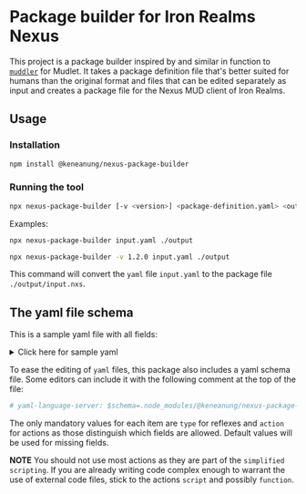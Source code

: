 # Package builder for Iron Realms Nexus #

This project is a package builder inspired by and similar in function to [`muddler`](https://github.com/demonnic/muddler) for Mudlet. It takes a package definition file that's better suited for humans than the original format and files that can be edited separately as input and creates a package file for the Nexus MUD client of Iron Realms.

## Usage ##

### Installation ###

```bash
npm install @keneanung/nexus-package-builder
```

### Running the tool ###

```bash
npx nexus-package-builder [-v <version>] <package-definition.yaml> <output-dir>
```

Examples:

```bash
npx nexus-package-builder input.yaml ./output
```

```bash
npx nexus-package-builder -v 1.2.0 input.yaml ./output
```

This command will convert the `yaml` file `input.yaml` to the package file `./output/input.nxs`.

## The yaml file schema ##

This is a sample yaml file with all fields:

<details>
<summary>Click here for sample yaml</summary>

```yaml
# yaml-language-server: $schema=./resources/nexus-schema.json
name: Package Name
description: This is the package description
enabled: true
type: group
version: 1.0.0
dependencies:
  - foo
  - bar
items:
  # function with inline code
  - name: functionName
    type: function
    code: console.log('hello world')
    enabled: true
  # function with external code file
  - name: anotherFunctionName
    type: function
    codeFile: ./codeFile.js
    enabled: true
  - name: alias
    type: alias
    case_sensitive: true
    enabled: true
    text: Alias text to match
    matching: begins # or exact or regexp
    prefix_suffix: true
    whole_words: true
    actions:
      # script with inline code
      - action: script
        script: console.log('hello from script')
      - action: script
        scriptFile: ./scriptFile.js
      - action: button
        buttonaction: command  # or default or highlight or unhighlight or label
        buttonid: '0'
        command: someCommandToRun
        label: labelToSet
      - action: command
        command: commandText
        prefix_suffix: true
      - action: disable
        name: thingToDisable
        type: alias # or event or trigger or group or keybind
      - action: disableme
      - action: enable
        name: thingToEnable
        type: alias # or event or trigger or group or keybind
      - action: function
        fn: functionToCall
      - action: goto
        label: labelToGoTo
      - action: if
        cond-type1: target # or value or variable
        cond-val1: value1
        cond-type2: target # or value or variable
        cond-val2: value2
        cond-op: starts # or ends or greater or smaller or eq
        cond-mod: not # or empty
        cond-cs: true
        dothen: continue # or jump or stop
        dothenlabel: labelToJumpTo
        doelse: continue # or jump or stop
        doelselabel: labelToJumpToElse
      - action: label
        label: labelName
      - action: notification
        heading: header for browser notification
        text: text of notification
      - action: notify
        notice: NoticeText
        notice_fg: red # any colour in HTML (so name or hex)
        notice_bg: red # any colour in HTML (so name or hex)
      - action: repeat
        cond-type1: target # or value or variable
        cond-val1: value1
        cond-type2: target # or value or variable
        cond-val2: value2
        cond-op: starts # or ends or greater or smaller or eq
        cond-mod: not # or empty
        cond-cs: true
        label: labelToJumpTo
        mode: count # or while
      - action: sound
        sound: urlToSoundToPlay
      - action: stop
      - action: variable
        op: add # or del or div or mul or set or sub
        valtype: target # or value or variable
        value: valueof the variable
        varname: name of the new variable
      - action: wait
        milliseconds: "0"
        seconds: "1"
      - action: waitfor
        text: text from the game to wait for
        matching: begins # or exact or regexp or substring
        case_sensitive: true
        expire: "10"
        whole_words: true
  - type: group
    name: group name
    enabled: true
    items:
      # list of reflexes (triggers, aliases, groups, keybinds, events)
  - type: event
    name: name of the event
    enabled: true
    evtype: GMCP
    evsubtype: Char.Afflictions.Add # or Char.Afflictions.Remove or Char.Vitals or Room.AddPlayer or Room.RemovePlayer or Char.Defences.Add or Char.Defences.Remove or IRE.Target.Set or Room.Info
    actions:
      # list of actions to run, see the alias
  - type: keybind
    enabled: true
    name: keybindName
    key: 0 # numerical ID for the key
    key_alt: true
    key_ctrl: true
    key_shift: true
    actions:
      # list of actions to run, see the alias
  - type: trigger
    name: triggername
    text: text to trigger
    enabled: true
    matching: begins # or exact or regexp or substring
    case_sensitive: true
    whole_words: true
    actions:
      # list of actions to run, see the alias
```

</details>

To ease the editing of `yaml` files, this package also includes a yaml schema file. Some editors can include it with the following comment at the top of the file:

```yaml
# yaml-language-server: $schema=.node_modules/@keneanung/nexus-package-builder/resources/nexus-schema.json
```

The only mandatory values for each item are `type` for reflexes and `action` for actions as those distinguish which fields are allowed. Default values will be used for missing fields.

**NOTE** You should not use most actions as they are part of the `simplified scripting`. If you are already writing code complex enough to warrant the use of external code files, stick to the actions `script` and possibly `function`.
